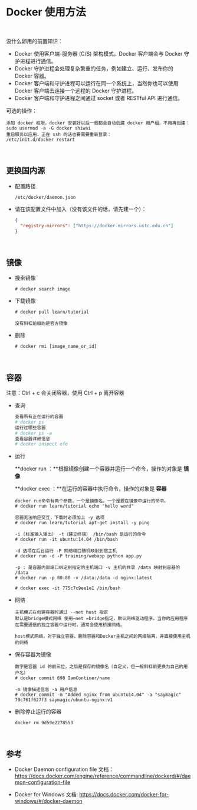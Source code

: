 # Docker 使用方法

</br>

没什么卵用的前置知识：

- Docker 使用客户端-服务器 (C/S) 架构模式。Docker 客户端会与 Docker 守护进程进行通信。
- Docker 守护进程会处理复杂繁重的任务，例如建立、运行、发布你的 Docker 容器。
- Docker 客户端和守护进程可以运行在同一个系统上，当然你也可以使用 Docker 客户端去连接一个远程的 Docker 守护进程。
- Docker 客户端和守护进程之间通过 socket 或者 RESTful API 进行通信。

可选的操作：

```shell
添加 docker 权限，docker 安装好以后一般都会自动创建 docker 用户组，不用再创建：
sudo usermod -a -G docker shiwai
重启服务以应用，正在 ssh 的话也要需要重新登录：
/etc/init.d/docker restart
```

</br>

## 更换国内源

- 配置路径

  ```
  /etc/docker/daemon.json
  ```

- 请在该配置文件中加入（没有该文件的话，请先建一个）：

  ```json
  {
    "registry-mirrors": ["https://docker.mirrors.ustc.edu.cn"]
  }
  ```

</br>

## 镜像

- 搜索镜像

  ```
  # docker search image
  ```

- 下载镜像

  ```
  # docker pull learn/tutorial
  
  没有斜杠前缀的是官方镜像
  ```

- 删除

  ```
  # docker rmi [image_name_or_id]
  ```

</br>

## 容器

注意：Ctrl + c 会关闭容器，使用 Ctrl + p 离开容器

- 查询

  ```zsh
  查看所有正在运行的容器
  # docker ps
  运行过哪些容器
  # docker ps -a
  查看容器详细信息
  # docker inspect efe
  ```

- 运行

  **docker run ：**根据镜像创建一个容器并运行一个命令，操作的对象是 **镜像**

  **docker exec ：**在运行的容器中执行命令，操作的对象是 **容器**

  ```shell
  docker run命令有两个参数，一个是镜像名，一个是要在镜像中运行的命令。
  # docker run learn/tutorial echo "hello word"
  
  容器无法响应交互，下载时必须加上 -y 选项
  # docker run learn/tutorial apt-get install -y ping
  
  -i (标准输入输出） -t（建立终端） /bin/bash 是运行的命令
  # docker run -it ubuntu:14.04 /bin/bash
  
  -d 选项在后台运行 -P 网络端口随机映射到宿主机
  # docker run -d -P training/webapp python app.py
  
  -p : 是容器内部端口绑定到指定的主机端口 -v 主机的目录 /data 映射到容器的 /data
  # docker run -p 80:80 -v /data:/data -d nginx:latest
  
  # docker exec -it 775c7c9ee1e1 /bin/bash
  ```

- 网络

  ```
  主机模式在创建容器时通过 --net host 指定
  默认是bridge模式网络 使用–net =bridge指定，默认网络驱动程序。当你的应用程序在需要通信的独立容器中运行时，通常会使用桥接网络。
  
  host模式网络，对于独立容器，删除容器和Docker主机之间的网络隔离，并直接使用主机的网络
  ```

- 保存容器为镜像

  ```shell
  数字是容器 id 的前三位，之后是保存的镜像名（自定义，但一般斜杠前更换为自己的用户名）
  # docker commit 698 IamContiner/name
  
  -m 镜像描述信息 -a 用户信息
  # docker commit -m "Added nginx from ubuntu14.04" -a "saymagic" 79c761f627f3 saymagic/ubuntu-nginx:v1
  ```

- 删除停止运行的容器

  ```
  docker rm 9d59e2278553
  ```

</br>

## 参考

- Docker Daemon configuration file 文档： https://docs.docker.com/engine/reference/commandline/dockerd/#/daemon-configuration-file

- Docker for Windows 文档: https://docs.docker.com/docker-for-windows/#/docker-daemon
